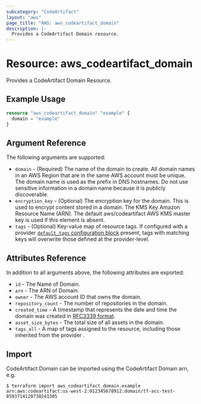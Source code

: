 ```yaml
---
subcategory: "CodeArtifact"
layout: "aws"
page_title: "AWS: aws_codeartifact_domain"
description: |-
  Provides a CodeArtifact Domain resource.
---
```


# Resource: aws_codeartifact_domain

Provides a CodeArtifact Domain Resource.

## Example Usage

```terraform
resource "aws_codeartifact_domain" "example" {
  domain = "example"
}
```

## Argument Reference

The following arguments are supported:

* `domain` - (Required) The name of the domain to create. All domain names in an AWS Region that are in the same AWS account must be unique. The domain name is used as the prefix in DNS hostnames. Do not use sensitive information in a domain name because it is publicly discoverable.
* `encryption_key` - (Optional) The encryption key for the domain. This is used to encrypt content stored in a domain. The KMS Key Amazon Resource Name (ARN). The default aws/codeartifact AWS KMS master key is used if this element is absent.
* `tags` - (Optional) Key-value map of resource tags. If configured with a provider [`default_tags` configuration block](/docs/providers/aws/index.html#default_tags-configuration-block) present, tags with matching keys will overwrite those defined at the provider-level.

## Attributes Reference

In addition to all arguments above, the following attributes are exported:

* `id` - The Name of Domain.
* `arn` - The ARN of Domain.
* `owner` - The AWS account ID that owns the domain.
* `repository_count` - The number of repositories in the domain.
* `created_time` - A timestamp that represents the date and time the domain was created in [RFC3339 format](https://tools.ietf.org/html/rfc3339#section-5.8).
* `asset_size_bytes` - The total size of all assets in the domain.
* `tags_all` - A map of tags assigned to the resource, including those inherited from the provider .

## Import

CodeArtifact Domain can be imported using the CodeArtifact Domain arn, e.g.

```
$ terraform import aws_codeartifact_domain.example arn:aws:codeartifact:us-west-2:012345678912:domain/tf-acc-test-8593714120730241305
```
